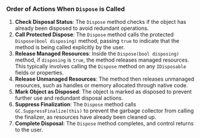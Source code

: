 ### Order of Actions When `Dispose` is Called

1. **Check Disposal Status**: The `Dispose` method checks if the object has already been disposed to avoid redundant operations.
2. **Call Protected Dispose**: The `Dispose` method calls the protected `Dispose(bool disposing)` method, passing `true` to indicate that the method is being called explicitly by the user.
3. **Release Managed Resources**: Inside the `Dispose(bool disposing)` method, if `disposing` is `true`, the method releases managed resources. This typically involves calling the `Dispose` method on any `IDisposable` fields or properties.
4. **Release Unmanaged Resources**: The method then releases unmanaged resources, such as handles or memory allocated through native code.
5. **Mark Object as Disposed**: The object is marked as disposed to prevent further use and redundant disposal actions.
6. **Suppress Finalization**: The `Dispose` method calls `GC.SuppressFinalize(this)` to prevent the garbage collector from calling the finalizer, as resources have already been cleaned up.
7. **Complete Disposal**: The `Dispose` method completes, and control returns to the user.